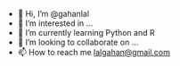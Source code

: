 - 👋 Hi, I’m @gahanlal
- 👀 I’m interested in ...
- 🌱 I’m currently learning Python and R 
- 💞️ I’m looking to collaborate on ...
- 📫 How to reach me lalgahan@gmail.com

<!---
gahanlal/gahanlal is a ✨ special ✨ repository because its `README.md` (this file) appears on your GitHub profile.
You can click the Preview link to take a look at your changes.
--->

